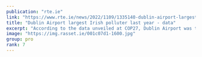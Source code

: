 ```yaml
---
publication: "rte.ie"
link: "https://www.rte.ie/news/2022/1109/1335140-dublin-airport-largest-polluter-in-ireland-cop27-data/"
title: "Dublin Airport largest Irish polluter last year - data"
excerpt: "According to the data unveiled at COP27, Dublin Airport was the specific source for just over one million tonnes of Ireland's greenhouse gas emissions in 2021."
image: "https://img.rasset.ie/001c07d1-1600.jpg"
group: pro
rank: 7
---
```

